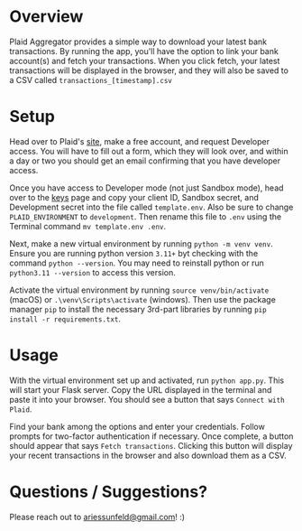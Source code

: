 # Overview

Plaid Aggregator provides a simple way to download your latest bank transactions. By running the app, you'll have the option to link your bank account(s) and fetch your transactions. When you click fetch, your latest transactions will be displayed in the browser, and they will also be saved to a CSV called `transactions_[timestamp].csv`

# Setup

Head over to Plaid's [site](https://dashboard.plaid.com/overview), make a free account, and request Developer access. You will have to fill out a form, which they will look over, and within a day or two you should get an email confirming that you have developer access.

Once you have access to Developer mode (not just Sandbox mode), head over to the [keys](https://dashboard.plaid.com/developers/keys) page and copy your client ID, Sandbox secret, and Development secret into the file called `template.env`. Also be sure to change `PLAID_ENVIRONMENT` to `development`. Then rename this file to `.env` using the Terminal command `mv template.env .env`. 

Next, make a new virtual environment by running `python -m venv venv`. Ensure you are running python version `3.11+` byt checking with the command `python --version`. You may need to reinstall python or run `python3.11 --version` to access this version.

Activate the virtual environment by running `source venv/bin/activate` (macOS) or `.\venv\Scripts\activate` (windows). Then use the package manager `pip` to install the necessary 3rd-part libraries by running `pip install -r requirements.txt`. 

# Usage

With the virtual environment set up and activated, run `python app.py`. This will start your Flask server. Copy the URL displayed in the terminal and paste it into your browser. You should see a button that says `Connect with Plaid`. 

Find your bank among the options and enter your credentials. Follow prompts for two-factor authentication if necessary. Once complete, a button should appear that says `Fetch transactions`. Clicking this button will display your recent transactions in the browser and also download them as a CSV.

# Questions / Suggestions?

Please reach out to ariessunfeld@gmail.com! :)
 
